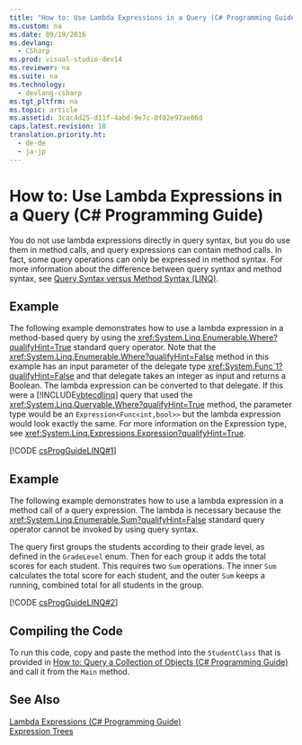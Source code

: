```yaml
---
title: "How to: Use Lambda Expressions in a Query (C# Programming Guide)"
ms.custom: na
ms.date: 09/19/2016
ms.devlang: 
  - CSharp
ms.prod: visual-studio-dev14
ms.reviewer: na
ms.suite: na
ms.technology: 
  - devlang-csharp
ms.tgt_pltfrm: na
ms.topic: article
ms.assetid: 3cac4d25-d11f-4abd-9e7c-0f02e97ae06d
caps.latest.revision: 18
translation.priority.ht: 
  - de-de
  - ja-jp
---
```

# How to: Use Lambda Expressions in a Query (C# Programming Guide)
You do not use lambda expressions directly in query syntax, but you do use them in method calls, and query expressions can contain method calls. In fact, some query operations can only be expressed in method syntax. For more information about the difference between query syntax and method syntax, see [Query Syntax versus Method Syntax (LINQ)](../Topic/Query%20Syntax%20and%20Method%20Syntax%20in%20LINQ%20\(C%23\).md).  
  
## Example  
 The following example demonstrates how to use a lambda expression in a method-based query by using the <xref:System.Linq.Enumerable.Where?qualifyHint=True> standard query operator. Note that the <xref:System.Linq.Enumerable.Where?qualifyHint=False> method in this example has an input parameter of the delegate type <xref:System.Func`1?qualifyHint=False> and that delegate takes an integer as input and returns a Boolean. The lambda expression can be converted to that delegate. If this were a [!INCLUDE[vbtecdlinq](../vs140/includes/vbtecdlinq_md.md)] query that used the <xref:System.Linq.Queryable.Where?qualifyHint=True> method, the parameter type would be an `Expression<Func<int,bool>>` but the lambda expression would look exactly the same. For more information on the Expression type, see <xref:System.Linq.Expressions.Expression?qualifyHint=True>.  
  
 [!CODE [csProgGuideLINQ#1](../CodeSnippet/VS_Snippets_VBCSharp/csProgGuideLINQ#1)]  
  
## Example  
 The following example demonstrates how to use a lambda expression in a method call of a query expression. The lambda is necessary because the <xref:System.Linq.Enumerable.Sum?qualifyHint=False> standard query operator cannot be invoked by using query syntax.  
  
 The query first groups the students according to their grade level, as defined in the `GradeLevel` enum. Then for each group it adds the total scores for each student. This requires two `Sum` operations. The inner `Sum` calculates the total score for each student, and the outer `Sum` keeps a running, combined total for all students in the group.  
  
 [!CODE [csProgGuideLINQ#2](../CodeSnippet/VS_Snippets_VBCSharp/csProgGuideLINQ#2)]  
  
## Compiling the Code  
 To run this code, copy and paste the method into the `StudentClass` that is provided in [How to: Query a Collection of Objects (C# Programming Guide)](../vs140/How-to--Query-a-Collection-of-Objects--C#-Programming-Guide-.md) and call it from the `Main` method.  
  
## See Also  
 [Lambda Expressions (C# Programming Guide)](../Topic/Lambda%20Expressions%20\(C%23%20Programming%20Guide\).md)   
 [Expression Trees](../vs140/Expression-Trees--C#-and-Visual-Basic-.md)